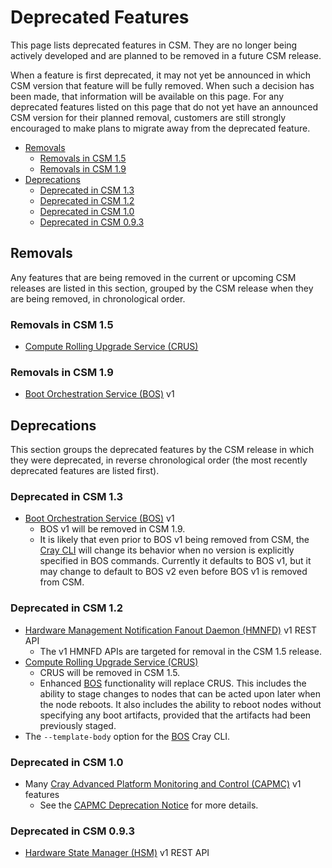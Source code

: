 # Deprecated Features

This page lists deprecated features in CSM. They are no longer being actively developed and are planned to be removed in a future CSM release.

When a feature is first deprecated, it may not yet be announced in which CSM version that feature will be fully removed. When such a decision has
been made, that information will be available on this page. For any deprecated features listed on this page that do not yet have an announced CSM
version for their planned removal, customers are still strongly encouraged to make plans to migrate away from the deprecated feature.

* [Removals](#removals)
  * [Removals in CSM 1.5](#removals-in-csm-15)
  * [Removals in CSM 1.9](#removals-in-csm-19)
* [Deprecations](#deprecations)
  * [Deprecated in CSM 1.3](#deprecated-in-csm-13)
  * [Deprecated in CSM 1.2](#deprecated-in-csm-12)
  * [Deprecated in CSM 1.0](#deprecated-in-csm-10)
  * [Deprecated in CSM 0.9.3](#deprecated-in-csm-093)

## Removals

Any features that are being removed in the current or upcoming CSM releases are listed in this section, grouped by the CSM release when they are being removed,
in chronological order.

### Removals in CSM 1.5

* [Compute Rolling Upgrade Service (CRUS)](../../glossary.md#compute-rolling-upgrade-service-crus)

### Removals in CSM 1.9

* [Boot Orchestration Service (BOS)](../../glossary.md#boot-orchestration-service-bos) v1

## Deprecations

This section groups the deprecated features by the CSM release in which they were deprecated, in reverse chronological order (the most recently deprecated
features are listed first).

### Deprecated in CSM 1.3

* [Boot Orchestration Service (BOS)](../../glossary.md#boot-orchestration-service-bos) v1
  * BOS v1 will be removed in CSM 1.9.
  * It is likely that even prior to BOS v1 being removed from CSM, the [Cray CLI](../../glossary.md#cray-cli-cray) will change its behavior when no
    version is explicitly specified in BOS commands. Currently it defaults to BOS v1, but it may change to default to BOS v2 even before BOS v1
    is removed from CSM.

### Deprecated in CSM 1.2

* [Hardware Management Notification Fanout Daemon (HMNFD)](../../glossary.md#hardware-management-notification-fanout-daemon-hmnfd) v1 REST API
  * The v1 HMNFD APIs are targeted for removal in the CSM 1.5 release.
* [Compute Rolling Upgrade Service (CRUS)](../../glossary.md#compute-rolling-upgrade-service-crus)
  * CRUS will be removed in CSM 1.5.
  * Enhanced [BOS](../../glossary.md#boot-orchestration-service-bos) functionality will replace CRUS. This includes the ability to stage changes to nodes that can be acted upon later when the node reboots.
    It also includes the ability to reboot nodes without specifying any boot artifacts, provided that the artifacts had been previously staged.
* The `--template-body` option for the [BOS](../../glossary.md#boot-orchestration-service-bos) Cray CLI.

### Deprecated in CSM 1.0

* Many [Cray Advanced Platform Monitoring and Control (CAPMC)](../../glossary.md#cray-advanced-platform-monitoring-and-control-capmc) v1 features
  * See the [CAPMC Deprecation Notice](CAPMC_Deprecation_Notice.md) for more details.

### Deprecated in CSM 0.9.3

* [Hardware State Manager (HSM)](../../glossary.md#hardware-state-manager-hsm) v1 REST API
